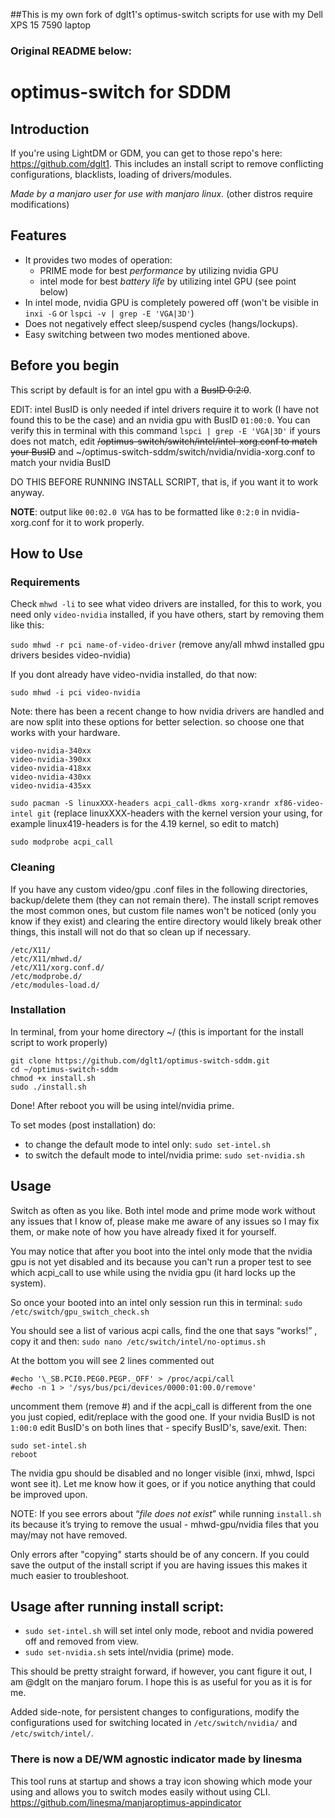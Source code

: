 ##This is my own fork of dglt1's optimus-switch scripts for use with my Dell XPS 15 7590 laptop
### Original README below:

# optimus-switch for SDDM
## Introduction
If you're using LightDM or GDM, you can get to those repo's here: https://github.com/dglt1. This includes an install script to remove conflicting configurations, blacklists, loading of drivers/modules.

*Made by a manjaro user for use with manjaro linux.* (other distros require modifications)

## Features
- It provides two modes of operation:
  - PRIME mode for best *performance* by utilizing nvidia GPU
  - intel mode for best *battery life* by utilizing intel GPU (see point below)
- In intel mode, nvidia GPU is completely powered off (won't be visible in `inxi -G` or `lspci -v | grep -E 'VGA|3D'`)
- Does not negatively effect sleep/suspend cycles (hangs/lockups).
- Easy switching between two modes mentioned above.

## Before you begin
This script by default is for an intel gpu with a ~~BusID 0:2:0~~.

EDIT: intel BusID is only needed if intel drivers require it to work (I have not found this to be the case) and an nvidia gpu with BusID `01:00:0`. You can verify this in terminal with this command `lspci | grep -E 'VGA|3D'` if yours does not match, edit ~~/optimus-switch/switch/intel/intel-xorg.conf to match your BusID~~ and ~/optimus-switch-sddm/switch/nvidia/nvidia-xorg.conf  to match your nvidia BusID

DO THIS BEFORE RUNNING INSTALL SCRIPT, that is, if you want it to work anyway.

**NOTE**: output like `00:02.0 VGA` has to be formatted like `0:2:0` in nvidia-xorg.conf for it to work properly.

## How to Use
### Requirements
Check `mhwd -li` to see what video drivers are installed, for this to work, you need only `video-nvidia` installed, if you have others, start by removing them like this:

`sudo mhwd -r pci name-of-video-driver` (remove any/all mhwd installed gpu drivers besides video-nvidia)

If you dont already have video-nvidia installed, do that now: 

`sudo mhwd -i pci video-nvidia`

Note: there has been a recent change to how nvidia drivers are handled and are now split into these options for better selection. so choose one that works with your hardware.
```
video-nvidia-340xx
video-nvidia-390xx
video-nvidia-418xx
video-nvidia-430xx
video-nvidia-435xx
```
`sudo pacman -S linuxXXX-headers acpi_call-dkms xorg-xrandr xf86-video-intel git` (replace linuxXXX-headers with the kernel version your using, for example linux419-headers is for the 4.19 kernel, so edit to match)

`sudo modprobe acpi_call` 
### Cleaning 
If you have any custom video/gpu .conf files in the following directories, backup/delete them (they can not remain there). The install script removes the most common ones, but custom file names won't be noticed (only you know if they exist) and clearing the entire directory would likely break other things, this install will not do that so clean up if necessary.
```
/etc/X11/
/etc/X11/mhwd.d/
/etc/X11/xorg.conf.d/
/etc/modprobe.d/
/etc/modules-load.d/
```
### Installation
In terminal, from your home directory ~/  (this is important for the install script to work properly)
 ```
git clone https://github.com/dglt1/optimus-switch-sddm.git
cd ~/optimus-switch-sddm
chmod +x install.sh
sudo ./install.sh
```
Done! After reboot you will be using intel/nvidia prime. 

To set modes (post installation) do:
- to change the default mode to intel only: `sudo set-intel.sh`
- to switch the default mode to intel/nvidia prime: `sudo set-nvidia.sh`
 
## Usage
Switch as often as you like. Both intel mode and prime mode work without any issues that I know of, please make me aware of any issues so I may fix them, or make note of how you have already fixed it for yourself.

You may notice that after you boot into the intel only mode that the nvidia gpu is not yet disabled and its because you can't run a proper test to see which acpi_call to use while using the nvidia gpu (it hard locks up the system).

So once your booted into an intel only session run this in terminal:
  `sudo /etc/switch/gpu_switch_check.sh`

You should see a list of various acpi calls, find the one that says “works!” , copy it and then:
  `sudo nano /etc/switch/intel/no-optimus.sh`

At the bottom you will see 2 lines commented out
```
#echo '\_SB.PCI0.PEG0.PEGP._OFF' > /proc/acpi/call 
#echo -n 1 > '/sys/bus/pci/devices/0000:01:00.0/remove'
```

uncomment them (remove #) and if the acpi_call is different from the one you just copied, edit/replace with the good one. If your nvidia BusID is not `1:00:0` edit BusID's on both lines that - specify BusID's, save/exit. Then:
```
sudo set-intel.sh
reboot
```

The nvidia gpu should be disabled and no longer visible (inxi, mhwd, lspci wont see it). Let me know how it goes, or if you notice anything that could be improved upon. 

NOTE: If you see errors about “*file does not exist*” while running `install.sh` its because it’s trying to remove the usual - mhwd-gpu/nvidia files that you may/may not have removed. 

Only errors after "copying" starts should be of any concern. If you could save the output of the install script if you are having issues this makes it much easier to troubleshoot.

## Usage after running install script:  

- `sudo set-intel.sh` will set intel only mode, reboot and nvidia powered off and removed from view.
- `sudo set-nvidia.sh` sets intel/nvidia (prime) mode.

This should be pretty straight forward, if however, you cant figure it out, I am @dglt on the manjaro forum. I hope this is as useful for you as it is for me.

Added side-note, for persistent changes to configurations, modify the configurations used for switching located in `/etc/switch/nvidia/`  and  `/etc/switch/intel/`.

### There is now a DE/WM agnostic indicator made by linesma

This tool runs at startup and shows a tray icon showing which mode your using and allows you to switch modes easily without using CLI. 
https://github.com/linesma/manjaroptimus-appindicator
